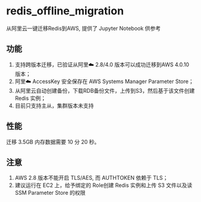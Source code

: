 # redis_offline_migration
从阿里云一键迁移Redis到AWS, 提供了 Jupyter Notebook 供参考

## 功能
1. 支持跨版本迁移，已验证从阿里☁️ 2.8/4.0 版本可以成功迁移到AWS 4.0.10 版本；
2. 阿里☁️ AccessKey 安全保存在 AWS Systems Manager Parameter Store；
3. 从阿里云自动创建备份，下载RDB备份文件，上传到S3，然后基于该文件创建 Redis 实例；
4. 目前只支持主从，集群版本未支持

## 性能
迁移 3.5GB 内存数据需要 10 分 20 秒。

## 注意
1. AWS 2.8 版本不能开启 TLS/AES, 而 AUTHTOKEN 依赖于 TLS；
2. 建议运行在 EC2 上，给予绑定的 Role创建 Redis 实例和上传 S3 文件以及读 SSM Parameter Store 的权限
